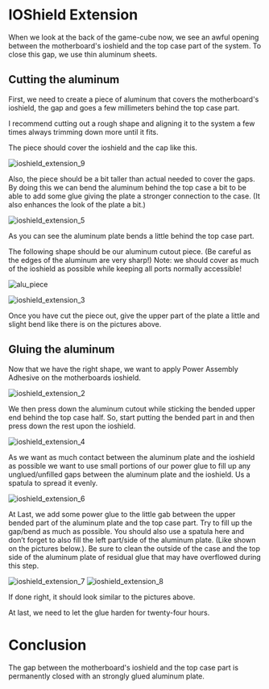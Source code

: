 # IOShield Extension
When we look at the back of the game-cube now, we see an awful opening between the motherboard's ioshield and the top case part of the system. To close this gap, we use thin aluminum sheets. 

## Cutting the aluminum
First, we need to create a piece of aluminum that covers the motherboard's ioshield, the gap and goes a few millimeters behind the top case part.

I recommend cutting out a rough shape and aligning it to the system a few times always trimming down more until it fits. 

The piece should cover the ioshield and the cap like this.

![ioshield_extension_9]

Also, the piece should be a bit taller than actual needed to cover the gaps. By doing this we can bend the aluminum behind the top case a bit to be able to add some glue giving the plate a stronger connection to the case. (It also enhances the look of the plate a bit.)

![ioshield_extension_5]

As you can see the aluminum plate bends a little behind the top case part. 

The following shape should be our aluminum cutout piece. (Be careful as the edges of the aluminum are very sharp!) Note: we should cover as much of the ioshield as possible while keeping all ports normally accessible! 

![alu_piece]

![ioshield_extension_3]

Once you have cut the piece out, give the upper part of the plate a little and slight bend like there is on the pictures above.

## Gluing the aluminum
Now that we have the right shape, we want to apply Power Assembly Adhesive on the motherboards ioshield.

![ioshield_extension_2]

We then press down the aluminum cutout while sticking the bended upper end behind the top case half. So, start putting the bended part in and then press down the rest upon the ioshield. 

![ioshield_extension_4]

As we want as much contact between the aluminum plate and the ioshield as possible we want to use small portions of our power glue to fill up any unglued/unfilled gaps between the aluminum plate and the ioshield. Us a spatula to spread it evenly.

![ioshield_extension_6]

At Last, we add some power glue to the little gab between the upper bended part of the aluminum plate and the top case part. Try to fill up the gap/bend as much as possible. You should also use a spatula here and don’t forget to also fill the left part/side of the aluminum plate. (Like shown on the pictures below.). Be sure to clean the outside of the case and the top side of the aluminum plate of residual glue that may have overflowed during this step.

![ioshield_extension_7]
![ioshield_extension_8]

If done right, it should look similar to the pictures above.

At last, we need to let the glue harden for twenty-four hours.

# Conclusion
The gap between the motherboard's ioshield and the top case part is permanently closed with an strongly glued aluminum plate.

[ioshield_extension_2]: ../../images/ioshield_extension_2.PNG
[ioshield_extension_3]: ../../images/ioshield_extension_3.PNG
[ioshield_extension_4]: ../../images/ioshield_extension_4.PNG
[ioshield_extension_5]: ../../images/ioshield_extension_5.PNG
[ioshield_extension_6]: ../../images/ioshield_extension_6.PNG
[ioshield_extension_7]: ../../images/ioshield_extension_7.PNG
[ioshield_extension_8]: ../../images/ioshield_extension_8.PNG
[ioshield_extension_9]: ../../images/ioshield_extension_9.PNG
[alu_piece]: ../../images/alu_piece.PNG
